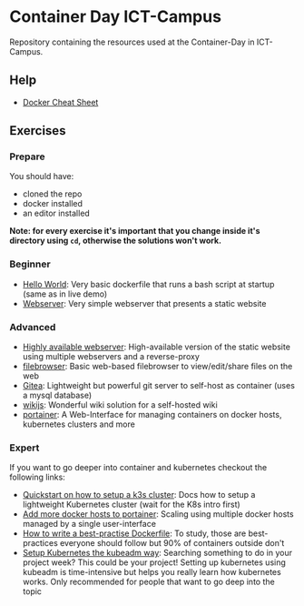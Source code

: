 # Container Day ICT-Campus

Repository containing the resources used at the Container-Day in ICT-Campus.

## Help

- [Docker Cheat Sheet](https://dockerlabs.collabnix.com/docker/cheatsheet/)

## Exercises

### Prepare

You should have:

- cloned the repo
- docker installed
- an editor installed

**Note: for every exercise it's important that you change inside it's directory using `cd`, otherwise the solutions won't work.**

### Beginner

- [Hello World](./beginner/helloworld): Very basic dockerfile that runs a bash script at startup (same as in live demo)
- [Webserver](./beginner/webserver): Very simple webserver that presents a static website

### Advanced

- [Highly available webserver](./advanced/webserver-ha): High-available version of the static website using multiple webservers and a reverse-proxy
- [filebrowser](./advanced/filebrowser/): Basic web-based filebrowser to view/edit/share files on the web
- [Gitea](./advanced/gitea): Lightweight but powerful git server to self-host as container (uses a mysql database)
- [wikijs](./advanced/wikijs/): Wonderful wiki solution for a self-hosted wiki
- [portainer](./advanced/portainer): A Web-Interface for managing containers on docker hosts, kubernetes clusters and more

### Expert

If you want to go deeper into container and kubernetes checkout the following links:

- [Quickstart on how to setup a k3s cluster](https://docs.k3s.io/quick-start): Docs how to setup a lightweight Kubernetes cluster (wait for the K8s intro first)
- [Add more docker hosts to portainer](https://markontech.com/devops/add-a-remote-docker-host-in-portainer/): Scaling using multiple docker hosts managed by a single user-interface
- [How to write a best-practise Dockerfile](https://sysdig.com/blog/dockerfile-best-practices/): To study, those are best-practices everyone should follow but 90% of containers outside don't
- [Setup Kubernetes the kubeadm way](https://technat.ch/posts/k8s_kubeadm/): Searching something to do in your project week? This could be your project! Setting up kubernetes using kubeadm is time-intensive but helps you really learn how kubernetes works. Only recommended for people that want to go deep into the topic
